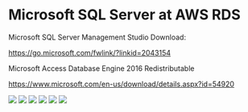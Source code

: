 # Microsoft SQL Server at AWS RDS  

Microsoft SQL Server Management Studio Download:  

https://go.microsoft.com/fwlink/?linkid=2043154  
 
Microsoft Access Database Engine 2016 Redistributable  

https://www.microsoft.com/en-us/download/details.aspx?id=54920

<img src=https://github.com/RubensZimbres/Repo-2019/blob/master/Microsoft-SQL-Server/Pics/rds.png>  

<img src=https://github.com/RubensZimbres/Repo-2019/blob/master/Microsoft-SQL-Server/Pics/1st_Query__2.png>  

<img src=https://github.com/RubensZimbres/Repo-2019/blob/master/Microsoft-SQL-Server/Pics/xlsx_create_db.JPG>  

<img src=https://github.com/RubensZimbres/Repo-2019/blob/master/Microsoft-SQL-Server/Pics/query1.5.png>  

<img src=https://github.com/RubensZimbres/Repo-2019/blob/master/Microsoft-SQL-Server/Pics/query2.png>  

<img src=https://github.com/RubensZimbres/Repo-2019/blob/master/Microsoft-SQL-Server/Pics/query4.png>  

